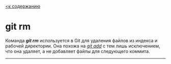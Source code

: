 [<к содержанию](/readme.md)

# **git rm**

Команда ***git rm*** используется в Git для удаления файлов из индекса и рабочей директории. Она похожа на [*git add*](/git%20add.md) с тем лишь исключением, что она удаляет, а не добавляет файлы для следующего коммита.

----
